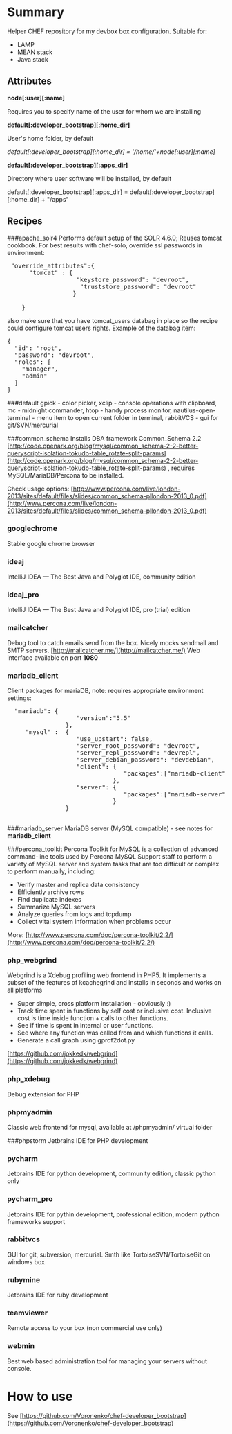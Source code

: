 # Summary #
Helper CHEF repository for my devbox box configuration. Suitable for:

- LAMP
- MEAN stack
- Java stack


## Attributes ##

**node[:user][:name]**

Requires you to specify name of the user for whom we are installing




**default[:developer_bootstrap][:home_dir]**

User's home folder, by default


*default[:developer_bootstrap][:home_dir] = '/home/'+node[:user][:name]*


**default[:developer_bootstrap][:apps_dir]**

Directory where user software will be installed, by default


default[:developer_bootstrap][:apps_dir] = default[:developer_bootstrap][:home_dir] + "/apps"


## Recipes ##

###apache_solr4
Performs default setup of the SOLR 4.6.0;  Reuses tomcat cookbook.
For best results with chef-solo, override ssl passwords in environment:
<pre>
 "override_attributes":{
      "tomcat" : {
                   "keystore_password": "devroot",
                    "truststore_password": "devroot"
                  }                 

    }
</pre>

also make sure that you have tomcat_users databag in place so the recipe could configure tomcat users rights.
Example of the databag item:
<pre>
{
  "id": "root",
  "password": "devroot",
  "roles": [
    "manager",
    "admin"
  ]
}
</pre>


###default
gpick - color picker,
xclip - console operations with clipboard, mc - midnight commander, htop - handy process monitor, nautilus-open-terminal - menu item to open current folder in terminal, rabbitVCS - gui for git/SVN/mercurial

###common_schema
Installs DBA framework Common_Schema 2.2  [http://code.openark.org/blog/mysql/common_schema-2-2-better-queryscript-isolation-tokudb-table_rotate-split-params](http://code.openark.org/blog/mysql/common_schema-2-2-better-queryscript-isolation-tokudb-table_rotate-split-params) , requires MySQL/MariaDB/Percona to be installed.

Check usage options: [http://www.percona.com/live/london-2013/sites/default/files/slides/common_schema-pllondon-2013_0.pdf](http://www.percona.com/live/london-2013/sites/default/files/slides/common_schema-pllondon-2013_0.pdf)

### googlechrome
Stable google chrome browser

### ideaj
IntelliJ IDEA — The Best Java and Polyglot IDE, community edition


### ideaj_pro
IntelliJ IDEA — The Best Java and Polyglot IDE, pro (trial) edition

### mailcatcher
Debug tool to catch emails send from the box. Nicely mocks sendmail and SMTP servers.
[http://mailcatcher.me/](http://mailcatcher.me/)
Web interface available on port **1080**

### mariadb_client
Client packages for mariaDB, note: requires appropriate environment settings:
<pre>
  "mariadb": {
                   "version":"5.5"
                },
     "mysql" :  {
                   "use_upstart": false,
                   "server_root_password": "devroot",
                   "server_repl_password": "devrepl",
                   "server_debian_password": "devdebian",                   
                   "client": {
                                "packages":["mariadb-client", "libmariadbclient-dev"]
                             },
                   "server": {
                                "packages":["mariadb-server"]
                             }          
                }

</pre>

###mariadb_server
MariaDB server (MySQL compatible) - see notes for **mariadb_client**

###percona_toolkit
Percona Toolkit for MySQL is a collection of advanced command-line tools used by Percona MySQL Support staff to perform a variety of MySQL server and system tasks that are too difficult or complex to perform manually, including:

- Verify master and replica data consistency
- Efficiently archive rows
- Find duplicate indexes
- Summarize MySQL servers
- Analyze queries from logs and tcpdump
- Collect vital system information when problems occur

More: [http://www.percona.com/doc/percona-toolkit/2.2/](http://www.percona.com/doc/percona-toolkit/2.2/)

### php_webgrind
Webgrind is a Xdebug profiling web frontend in PHP5. It implements a subset of the features of kcachegrind and installs in seconds and works on all platforms

- Super simple, cross platform installation - obviously :)
- Track time spent in functions by self cost or inclusive cost. Inclusive cost is time inside function + calls to other functions.
- See if time is spent in internal or user functions.
- See where any function was called from and which functions it calls.
- Generate a call graph using gprof2dot.py

[https://github.com/jokkedk/webgrind](https://github.com/jokkedk/webgrind)

### php_xdebug
Debug extension for PHP

### phpmyadmin

Classic web frontend for mysql, available at /phpmyadmin/ virtual folder

###phpstorm
Jetbrains IDE for PHP development

### pycharm 
Jetbrains IDE for python development, community edition, classic python only

### pycharm_pro
Jetbrains IDE for pythin development, professional edition, modern python frameworks support

### rabbitvcs
GUI for git, subversion, mercurial. Smth like TortoiseSVN/TortoiseGit on windows box

### rubymine
Jetbrains IDE for ruby development

### teamviewer
Remote access to your box (non commercial use only)

### webmin
Best web based administration tool for managing your servers without console.

# How to use #

See [https://github.com/Voronenko/chef-developer_bootstrap](https://github.com/Voronenko/chef-developer_bootstrap)
